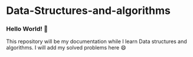 # Data-Structures-and-algorithms
### Hello World! :wave:
This repository will be my documentation while I learn Data structures and algorithms.
I will add my solved problems here :smile:
